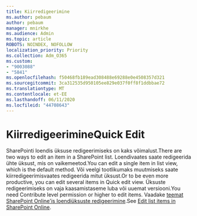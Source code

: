 ```yaml
---
title: Kiirredigeerimine
ms.author: pebaum
author: pebaum
manager: mnirkhe
ms.audience: Admin
ms.topic: article
ROBOTS: NOINDEX, NOFOLLOW
localization_priority: Priority
ms.collection: Adm_O365
ms.custom:
- "9003088"
- "5841"
ms.openlocfilehash: f50468fb189ead308488e69288e0e4508357d321
ms.sourcegitcommit: 3ca312535d950105ee829e037f0ff8f1ddbbae72
ms.translationtype: MT
ms.contentlocale: et-EE
ms.lasthandoff: 06/11/2020
ms.locfileid: "44708643"
---
```

# <a name="quick-edit"></a><span data-ttu-id="87339-102">Kiirredigeerimine</span><span class="sxs-lookup"><span data-stu-id="87339-102">Quick Edit</span></span>

<span data-ttu-id="87339-103">SharePointi loendis üksuse redigeerimiseks on kaks võimalust.</span><span class="sxs-lookup"><span data-stu-id="87339-103">There are two ways to edit an item in a SharePoint list.</span></span> <span data-ttu-id="87339-104">Loendivaates saate redigeerida ühte üksust, mis on vaikemeetod.</span><span class="sxs-lookup"><span data-stu-id="87339-104">You can edit a single item in list view, which is the default method.</span></span> <span data-ttu-id="87339-105">Või veelgi tootlikumaks muutmiseks saate kiirredigeerimisvaates redigeerida mitut üksust.</span><span class="sxs-lookup"><span data-stu-id="87339-105">Or to be even more productive, you can edit several items in Quick edit view.</span></span> <span data-ttu-id="87339-106">Üksuste redigeerimiseks on vaja kaasamistaseme luba või uuemat versiooni.</span><span class="sxs-lookup"><span data-stu-id="87339-106">You need Contribute level permission or higher to edit items.</span></span> <span data-ttu-id="87339-107">Vaadake [teemat SharePoint Online'is loendiüksuste redigeerimine](https://support.microsoft.com/office/dac1a1c3-a80b-4082-ba57-715cf613d0f7).</span><span class="sxs-lookup"><span data-stu-id="87339-107">See [Edit list items in SharePoint Online](https://support.microsoft.com/office/dac1a1c3-a80b-4082-ba57-715cf613d0f7).</span></span>

